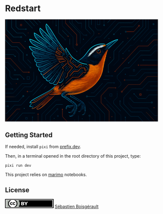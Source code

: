 # Redstart

![Redstart](public/images/redstart.png)

## Getting Started

If needed, install `pixi` from [prefix.dev](https://prefix.dev).

Then, in a terminal opened in the root directory of this project, type:

```
pixi run dev
```

This project relies on [marimo] notebooks.

[marimo]: https://marimo.io/

## License

[![](/public/images/cc-by.svg)](https://creativecommons.org/licenses/by/4.0) [Sébastien Boisgérault](mailto:Sebastien.Boisgerault@minesparis.psl.eu)
